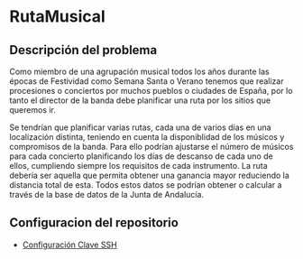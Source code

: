 # RutaMusical

## Descripción del problema

Como miembro de una agrupación musical todos los años durante las épocas de Festividad como Semana Santa o Verano tenemos que realizar procesiones o conciertos por muchos pueblos o ciudades de España, por lo tanto el director de la banda debe planificar una ruta por los sitios que queremos ir.

Se tendrían que planificar varias rutas, cada una de varios días en una localización distinta, teniendo en cuenta la disponiblidad de los músicos y compromisos de la banda. Para ello podrían ajustarse el número de músicos para cada concierto planificando los días de descanso de cada uno de ellos, cumpliendo siempre los requisitos de cada instrumento. La ruta debería ser aquella que permita obtener una ganancia mayor reduciendo la distancia total de esta. Todos estos datos se podrían obtener o calcular a través de la base de datos de la Junta de Andalucía.

## Configuracion del repositorio

- [Configuración Clave SSH](https://github.com/josemponce/RutaMusical/blob/Objetivo-0/docs/ConfiguracionSSH.png)

